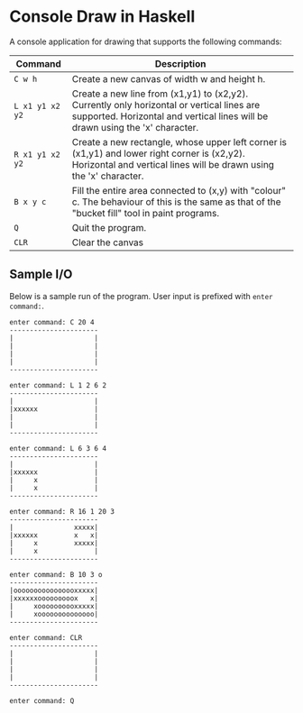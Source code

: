 # Console Draw in Haskell

A console application for drawing that supports the following commands:

 Command         | Description
-----------------|-----------------------------------------------------
 `C w h`         | Create a new canvas of width w and height h.
 `L x1 y1 x2 y2` | Create a new line from (x1,y1) to (x2,y2). Currently only horizontal or vertical lines are supported. Horizontal and vertical lines will be drawn using the 'x' character.
 `R x1 y1 x2 y2` | Create a new rectangle, whose upper left corner is (x1,y1) and lower right corner is (x2,y2). Horizontal and vertical lines will be drawn using the 'x' character.
 `B x y c`       | Fill the entire area connected to (x,y) with "colour" c. The behaviour of this is the same as that of the "bucket fill" tool in paint programs.
 `Q`             | Quit the program.
 `CLR`           | Clear the canvas

## Sample I/O

Below is a sample run of the program. User input is prefixed with `enter command:`.

    enter command: C 20 4
    ----------------------
    |                    |
    |                    |
    |                    |
    |                    |
    ----------------------

    enter command: L 1 2 6 2
    ----------------------
    |                    |
    |xxxxxx              |
    |                    |
    |                    |
    ----------------------

    enter command: L 6 3 6 4
    ----------------------
    |                    |
    |xxxxxx              |
    |     x              |
    |     x              |
    ----------------------

    enter command: R 16 1 20 3
    ----------------------
    |               xxxxx|
    |xxxxxx         x   x|
    |     x         xxxxx|
    |     x              |
    ----------------------

    enter command: B 10 3 o
    ----------------------
    |oooooooooooooooxxxxx|
    |xxxxxxooooooooox   x|
    |     xoooooooooxxxxx|
    |     xoooooooooooooo|
    ----------------------

    enter command: CLR
    ----------------------
    |                    |
    |                    |
    |                    |
    |                    |
    ----------------------

    enter command: Q